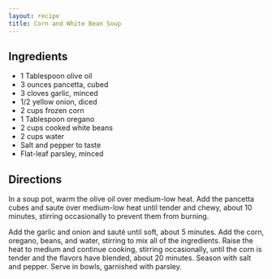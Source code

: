 ```yaml
---
layout: recipe
title: Corn and White Bean Soup
---
```


## Ingredients

* 1 Tablespoon olive oil
* 3 ounces pancetta, cubed
* 3 cloves garlic, minced
* 1/2 yellow onion, diced
* 2 cups frozen corn
* 1 Tablespoon oregano
* 2 cups cooked white beans
* 2 cups water
* Salt and pepper to taste
* Flat-leaf parsley, minced

## Directions

In a soup pot, warm the olive oil over medium-low heat. Add the pancetta
cubes and saute over medium-low heat until tender and chewy, about 10
minutes, stirring occasionally to prevent them from burning.

Add the garlic and onion and sauté until soft, about 5 minutes. Add the
corn, oregano, beans, and water, stirring to mix all of the ingredients.
Raise the heat to medium and continue cooking, stirring occasionally,
until the corn is tender and the flavors have blended, about 20 minutes.
Season with salt and pepper. Serve in bowls, garnished with parsley.
